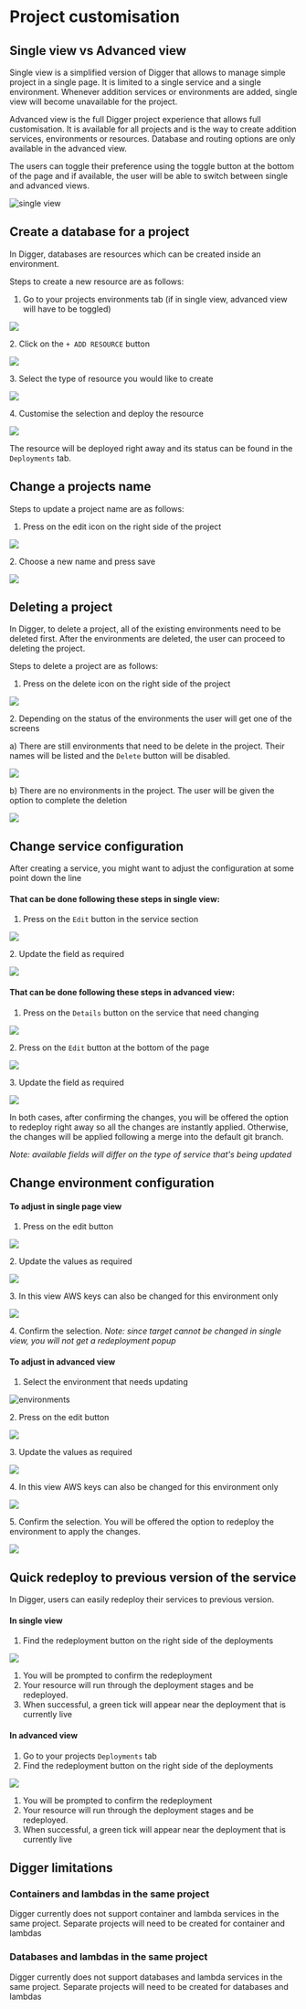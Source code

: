 # Project customisation

## Single view vs Advanced view

Single view is a simplified version of Digger that allows to manage simple project in a single page. It is limited to a single service and a single environment. Whenever addition services or environments are added, single view will become unavailable for the project.

Advanced view is the full Digger project experience that allows full customisation. It is available for all projects and is the way to create addition services, environments or resources. Database and routing options are only available in the advanced view.

The users can toggle their preference using the toggle button at the bottom of the page and if available, the user will be able to switch between single and advanced views.

![single view](../img/project/single-view.png)

## Create a database for a project

In Digger, databases are resources which can be created inside an environment.

Steps to create a new resource are as follows:

1. Go to your projects environments tab (if in single view, advanced view will have to be toggled)

&#x20;

![](../img/project/resource/1-environment-view.png)

2\. Click on the `+ ADD RESOURCE` button

&#x20;

![](../img/project/resource/2-add-resource-button.png)

3\. Select the type of resource you would like to create

&#x20;

![](../img/project/resource/3-choose-resource-type.png)

4\. Customise the selection and deploy the resource

&#x20;

![](../img/project/resource/4-customise-resource.png)

The resource will be deployed right away and its status can be found in the `Deployments` tab.

## Change a projects name

Steps to update a project name are as follows:

1. Press on the edit icon on the right side of the project

&#x20;

![](../img/project/edit-delete/1-edit-delete-project.png)

2\. Choose a new name and press save&#x20;

![](../img/project/edit-delete/2-update-project.png)

## Deleting a project

In Digger, to delete a project, all of the existing environments need to be deleted first. After the environments are deleted, the user can proceed to deleting the project.

Steps to delete a project are as follows:

1. Press on the delete icon on the right side of the project&#x20;

![](../img/project/edit-delete/1-edit-delete-project.png)

2\. Depending on the status of the environments the user will get one of the screens

&#x20;  a) There are still environments that need to be delete in the project. Their names will be listed and the `Delete` button will be disabled.

&#x20;

![](../img/project/edit-delete/2-delete-project-envs.png)

&#x20;   b) There are no environments in the project. The user will be given the option to complete the deletion&#x20;

![](../img/project/edit-delete/3-delete-project-enabled.png)

## Change service configuration

After creating a service, you might want to adjust the configuration at some point down the line

#### That can be done following these steps in single view:

1. Press on the `Edit` button in the service section

![](../img/project/update-service/1-single-view-services.png)

2\. Update the field as required

&#x20;

![](../img/project/update-service/3-edit-service.png)

#### That can be done following these steps in advanced view:

1. Press on the `Details` button on the service that need changing

![](../img/project/update-service/1-services-page.png)

2\. Press on the `Edit` button at the bottom of the page&#x20;

![](../img/project/update-service/2-service-detail-page.png)

3\. Update the field as required&#x20;

![](../img/project/update-service/3-edit-service.png)

In both cases, after confirming the changes, you will be offered the option to redeploy right away so all the changes are instantly applied. Otherwise, the changes will be applied following a merge into the default git branch.

_Note: available fields will differ on the type of service that's being updated_

## Change environment configuration

#### To adjust in single page view

1. Press on the edit button

&#x20;

![](../img/project/update-env/1-edit-env-single-view.png)

2\. Update the values as required

![](../img/project/update-env/2-edit-env-single-view.png)

3\. In this view AWS keys can also be changed for this environment only&#x20;

![](../img/project/update-env/3-aws-keys-single-view.png)

4\. Confirm the selection. _Note: since target cannot be changed in single view, you will not get a redeployment popup_

#### To adjust in advanced view

1. Select the environment that needs updating

&#x20;![environments](../img/project/resource/1-environment-view.png)

2\. Press on the edit button

&#x20;

![](../img/project/update-env/1-environment-page.png)

3\. Update the values as required&#x20;

![](../img/project/update-env/2-edit-environment.png)

4\. In this view AWS keys can also be changed for this environment only&#x20;

![](../img/project/update-env/3-override-env-aws-keys.png)

5\. Confirm the selection. You will be offered the option to redeploy the environment to apply the changes.

&#x20;

![](../img/project/update-env/4-redeploy-env.png)

## Quick redeploy to previous version of the service

In Digger, users can easily redeploy their services to previous version.

#### In single view

1. Find the redeployment button on the right side of the deployments&#x20;

![](../img/project/redeploy/quick-redeploy.png)

1. You will be prompted to confirm the redeployment
2. Your resource will run through the deployment stages and be redeployed.
3. When successful, a green tick will appear near the deployment that is currently live

#### In advanced view

1. Go to your projects `Deployments` tab
2. Find the redeployment button on the right side of the deployments&#x20;

![](../img/project/redeploy/quick-redeploy.png)

1. You will be prompted to confirm the redeployment
2. Your resource will run through the deployment stages and be redeployed.
3. When successful, a green tick will appear near the deployment that is currently live

## Digger limitations

### Containers and lambdas in the same project

Digger currently does not support container and lambda services in the same project. Separate projects will need to be created for container and lambdas

### Databases and lambdas in the same project

Digger currently does not support databases and lambda services in the same project. Separate projects will need to be created for databases and lambdas
